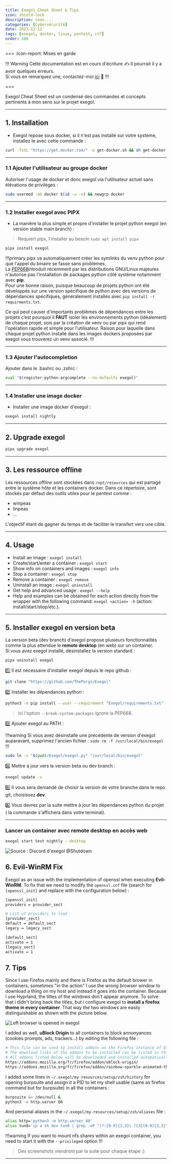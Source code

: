 ```yaml
---
title: Exegol Cheat Sheet & Tips
icon: shield-lock
description: soon....
categories: [Cybersécurité]
date: 2023-12-12
tags: [exegol, docker, linux, pentest, ctf]
order: 100
---
```


=== :icon-report: Mises en garde

!!! Warning Cette documentation est en cours d'écriture :writing_hand:
Il pourrait il y a avoir quelques erreurs.  
Si vous en remarquez une, contactez-moi [ici](mailto:contactit.yarka@slmail.me) :slightly_smiling_face:
!!!

===

Exegol Cheat Sheet est un condensé des commandes et concepts pertinents à mon sens sur le projet exegol.  

---

## 1. Installation

- Exegol repose sous docker, si il n'est pas installé sur votre système, installez le avec cette commande :

```sh
curl -fsSL "https://get.docker.com/" -o get-docker.sh && sh get-docker.sh
```

---

### 1.1 Ajouter l'utilisateur au groupe docker

Autoriser l'usage de docker et donc exegol via l'utilisateur actuel sans élévations de privilèges :

```sh
sudo usermod -aG docker $(id -u -n) && newgrp docker
```

---

### 1.2 Installer exegol avec PIPX

- La manière la plus simple et propre d'installer le projet python exegol (en version stable main branch) :

> Requiert pipx, l'installer au besoin `sudo apt install pipx`

```sh
pipx install exegol
```

!!!primary
pipx va automatiquement créer les symlinks du venv python pour que l'appel du binaire se fasse sans problèmes.  
La <a href="[https://privatebin.net](https://peps.python.org/pep-0668/)" target="_blank">PEP668</a>introduit récemment par les distributions GNU/Linux majeures n'autorise pas l'installation de packages python côté système notamment avec **pip**.  
Pour une bonne raison, puisque beaucoup de projets python ont été développés sur une version spécifique de python avec des versions de dépendances spécifiques, généralement installés avec `pip install -r requirments.txt`.  

Ce qui peut causer d'importants problèmes de dépendances entre les projets c’est pourquoi il **FAUT** isoler les environnements python (idéalement) de chaque projet, sois par la création de venv ou par pipx qui rend l'opération rapide et simple pour l'utilisateur. Raison pour laquelle dans chaque projet python installé dans les images dockers proposées par exegol vous trouverez un venv associé.
!!!

---

### 1.3 Ajouter l'autocompletion

Ajouter dans le .bashrc ou .zshrc :

```sh ~/.bashrc
eval "$(register-python-argcomplete --no-defaults exegol)"
```

---

### 1.4 Installer une image docker

- Installer une image docker d'exegol :

```sh
exegol install nightly
```

---

## 2. Upgrade exegol

```sh
pipx upgrade exegol
```

---

## 3. Les ressource offline

Les ressources offline sont stockées dans `/opt/resources` qui est partagé entre le système hôte et les containers docker.
Dans ce répertoire, sont stockés par défaut des outils utiles pour le pentest comme :
- winpeas
- linpeas
- ...

L'objectif étant de gagner du temps et de faciliter le transfert vers une cible.

---

## 4. Usage

- Install an image : `exegol install`  
- Create/start/enter a container : `exegol start`  
- Show info on containers and images : `exegol info`  
- Stop a container : `exegol stop`  
- Remove a container : `exegol remove`  
- Uninstall an image : `exegol uninstall`  
- Get help and advanced usage : `exegol --help`  
- Help and examples can be obtained for each action directly from the wrapper with the following command: `exegol <action> -h` (action: install/start/stop/etc.).

---

## 5. Installer exegol en version beta

La version beta (dev branch) d'exegol propose plusieurs fonctionnalités comme la plus attendue le **remote desktop** (en web) sur un container.  
Si vous avez exegol installé, désinstallez la version standard :

```sh
pipx uninstall exegol
```

1️⃣ Il est nécessaire d'installer exegol depuis le repo github :

```sh
git clone "https://github.com/ThePorgs/Exegol"
```

2️⃣ Installer les dépendances python :

```sh
python3 -m pip install --user --requirement "Exegol/requirements.txt" --break-system-packages
```

> Ici l'option `--break-system-packages` ignore la PEP668.

3️⃣ Ajouter exegol au PATH :

!!!warning
Si vous avez désinstallé une précédente de version d'exegol auparavant, supprimez l'ancien fichier : `sudo rm -f /usr/local/bin/exegol`
!!!

```sh
sudo ln -s "$(pwd)/Exegol/exegol.py" "/usr/local/bin/exegol"
```

4️⃣ Mettre à jour vers la version beta ou dev branch :

```sh
exegol update -v
```

5️⃣ Il vous sera demandé de choisir la version de votre branche dans le repo git, choisissez **dev**.  

6️⃣ Vous devrez par la suite mettre à jour les dépendances python du projet ( la commande s'affichera dans votre terminal).

---

### Lancer un container avec remote desktop en accès web 

```sh
exegol start test nightly --desktop
```

![Source : Discord d'exegol @Shutdown](https://media.discordapp.net/attachments/1146186441454530701/1146186445585920171/Screenshot_2023-08-29_at_22.54.05.png?ex=6582034f&is=656f8e4f&hm=335545a4d476eef989ae69b85eda2f3c8844dc5969a0fc9bacc15df0e675db13&=&format=webp&quality=lossless&width=964&height=634)

## 6. Evil-WinRM Fix

Exegol as an issue with the implementation of openssl when executing **Evil-WinRM**. To fix that we need to modify the `openssl.cnf` file (search for `[openssl_init]` and replace with the configuration below) :  

```sh /etc/ssl/openssl.cnf
[openssl_init]
providers = provider_sect

# List of providers to load
[provider_sect]
default = default_sect
legacy = legacy_sect

[default_sect]
activate = 1
[legacy_sect]
activate = 1
```

## 7. Tips

Since I use Firefox mainly and there is Firefox as the default brower in containers, sometimes "in the action" I use the wrong browser window to download a thing on my host and instead it goes into the container. Because I use Hyprland, the titles of the windows don't appear anymore. To solve that i didn't bring back the titles, but i configure exegol to **install a firefox theme in every container**. That way the two windows are easily distinguishable as shown with the picture below.

![Left browser is opened in exegol](Linux/images/my-configuration/browsers.webp)

I added as well, **uBlock Origin** to all containers to block annonyances (cookies prompts, ads, trackers...) by editing the following file :

```sh vim ~/.exegol/my-resources/setup/firefox/addons.txt
# This file can be used to install addons on the Firefox instance of Exegol.
# The download links of the addons to be installed can be listed in this file (ie: https://addons.mozilla.org/fr/firefox/addon/foxyproxy-standard/).
# All addons listed below will be downloaded and installed automatically when creating a new Exegol container.
https://addons.mozilla.org/fr/firefox/addon/ublock-origin/
https://addons.mozilla.org/fr/firefox/addon/rainbow-sparkle-animated-theme/
```

I added some lines in `~/.exegol/my-resources/setup/zsh/history` for opening burpsuite and assign it a PID to let my shell usable (same as firefox command but for burpsuite) in all the containers :

```sh vim ~/.exegol/my-resources/setup/zsh/history
burpsuite &> /dev/null &
python3 -m http.server 80
```

And personal aliases in the `~/.exegol/my-resources/setup/zsh/aliases` file :

```sh vim ~/.exegol/my-resources/setup/zsh/aliases
alias http='python3 -m http.server 80'
alias tun0='ip a sh dev tun0 | grep -oP "(?:[0-9]{1,3}\.){3}[0-9]{1,3}" | tr -d "\n" | xclip -sel c; tun0ip=$(xsel -ob); echo "\033[1;32m[+]\033[0m Successfully copied \033[1;32m$tun0ip\033[0m (tun0) to clipboard !"'
```

!!!warning
If you want to mount nfs shares within an exegol container, you need to start it with the `--privileged` option
!!!

> Des screenshots viendront par la suite pour chaque étape :)

---